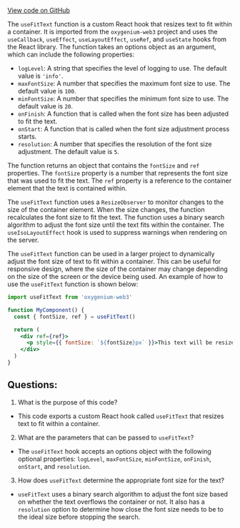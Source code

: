 [View code on GitHub](https://github.com/oxygenium/oxygenium-web3/packages/web3-react/src/hooks/useFitText.tsx)

The `useFitText` function is a custom React hook that resizes text to fit within a container. It is imported from the `oxygenium-web3` project and uses the `useCallback`, `useEffect`, `useLayoutEffect`, `useRef`, and `useState` hooks from the React library. The function takes an options object as an argument, which can include the following properties:

- `logLevel`: A string that specifies the level of logging to use. The default value is `'info'`.
- `maxFontSize`: A number that specifies the maximum font size to use. The default value is `100`.
- `minFontSize`: A number that specifies the minimum font size to use. The default value is `20`.
- `onFinish`: A function that is called when the font size has been adjusted to fit the text.
- `onStart`: A function that is called when the font size adjustment process starts.
- `resolution`: A number that specifies the resolution of the font size adjustment. The default value is `5`.

The function returns an object that contains the `fontSize` and `ref` properties. The `fontSize` property is a number that represents the font size that was used to fit the text. The `ref` property is a reference to the container element that the text is contained within.

The `useFitText` function uses a `ResizeObserver` to monitor changes to the size of the container element. When the size changes, the function recalculates the font size to fit the text. The function uses a binary search algorithm to adjust the font size until the text fits within the container. The `useIsoLayoutEffect` hook is used to suppress warnings when rendering on the server.

The `useFitText` function can be used in a larger project to dynamically adjust the font size of text to fit within a container. This can be useful for responsive design, where the size of the container may change depending on the size of the screen or the device being used. An example of how to use the `useFitText` function is shown below:

```jsx
import useFitText from 'oxygenium-web3'

function MyComponent() {
  const { fontSize, ref } = useFitText()

  return (
    <div ref={ref}>
      <p style={{ fontSize: `${fontSize}px` }}>This text will be resized to fit within the container.</p>
    </div>
  )
}
```
## Questions: 
 1. What is the purpose of this code?
- This code exports a custom React hook called `useFitText` that resizes text to fit within a container.

2. What are the parameters that can be passed to `useFitText`?
- The `useFitText` hook accepts an options object with the following optional properties: `logLevel`, `maxFontSize`, `minFontSize`, `onFinish`, `onStart`, and `resolution`.

3. How does `useFitText` determine the appropriate font size for the text?
- `useFitText` uses a binary search algorithm to adjust the font size based on whether the text overflows the container or not. It also has a `resolution` option to determine how close the font size needs to be to the ideal size before stopping the search.